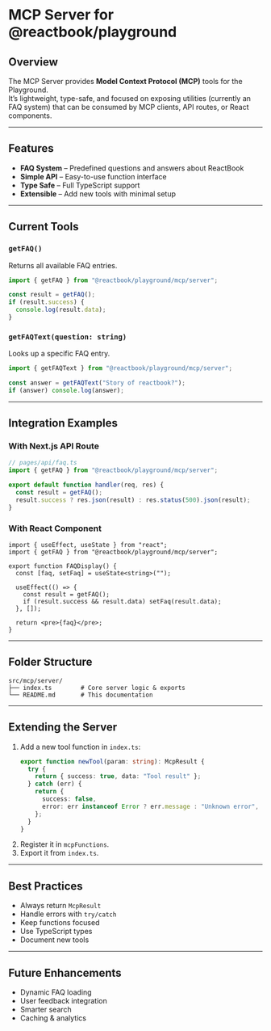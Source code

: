 # MCP Server for @reactbook/playground

## Overview

The MCP Server provides **Model Context Protocol (MCP)** tools for the Playground.  
It’s lightweight, type-safe, and focused on exposing utilities (currently an FAQ system) that can be consumed by MCP clients, API routes, or React components.

---

## Features

- **FAQ System** – Predefined questions and answers about ReactBook
- **Simple API** – Easy-to-use function interface
- **Type Safe** – Full TypeScript support
- **Extensible** – Add new tools with minimal setup

---

## Current Tools

### `getFAQ()`

Returns all available FAQ entries.

```ts
import { getFAQ } from "@reactbook/playground/mcp/server";

const result = getFAQ();
if (result.success) {
  console.log(result.data);
}
```

### `getFAQText(question: string)`

Looks up a specific FAQ entry.

```ts
import { getFAQText } from "@reactbook/playground/mcp/server";

const answer = getFAQText("Story of reactbook?");
if (answer) console.log(answer);
```

---

## Integration Examples

### With Next.js API Route

```ts
// pages/api/faq.ts
import { getFAQ } from "@reactbook/playground/mcp/server";

export default function handler(req, res) {
  const result = getFAQ();
  result.success ? res.json(result) : res.status(500).json(result);
}
```

### With React Component

```tsx
import { useEffect, useState } from "react";
import { getFAQ } from "@reactbook/playground/mcp/server";

export function FAQDisplay() {
  const [faq, setFaq] = useState<string>("");

  useEffect(() => {
    const result = getFAQ();
    if (result.success && result.data) setFaq(result.data);
  }, []);

  return <pre>{faq}</pre>;
}
```

---

## Folder Structure

```
src/mcp/server/
├── index.ts        # Core server logic & exports
└── README.md       # This documentation
```

---

## Extending the Server

1. Add a new tool function in `index.ts`:
   ```ts
   export function newTool(param: string): McpResult {
     try {
       return { success: true, data: "Tool result" };
     } catch (err) {
       return {
         success: false,
         error: err instanceof Error ? err.message : "Unknown error",
       };
     }
   }
   ```
2. Register it in `mcpFunctions`.
3. Export it from `index.ts`.

---

## Best Practices

- Always return `McpResult`
- Handle errors with `try/catch`
- Keep functions focused
- Use TypeScript types
- Document new tools

---

## Future Enhancements

- Dynamic FAQ loading
- User feedback integration
- Smarter search
- Caching & analytics
